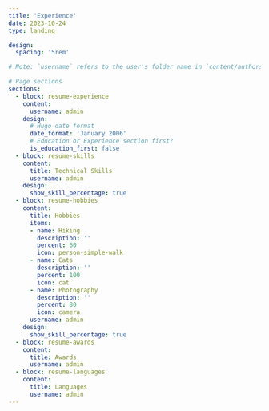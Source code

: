 ```yaml
---
title: 'Experience'
date: 2023-10-24
type: landing

design:
  spacing: '5rem'

# Note: `username` refers to the user's folder name in `content/authors/`

# Page sections
sections:
  - block: resume-experience
    content:
      username: admin
    design:
      # Hugo date format
      date_format: 'January 2006'
      # Education or Experience section first?
      is_education_first: false
  - block: resume-skills
    content:
      title: Technical Skills
      username: admin
    design:
      show_skill_percentage: true
  - block: resume-hobbies
    content:
      title: Hobbies
      items:
      - name: Hiking
        description: ''
        percent: 60
        icon: person-simple-walk
      - name: Cats
        description: ''
        percent: 100
        icon: cat
      - name: Photography
        description: ''
        percent: 80
        icon: camera
      username: admin
    design:
      show_skill_percentage: true
  - block: resume-awards
    content:
      title: Awards
      username: admin
  - block: resume-languages
    content:
      title: Languages
      username: admin
---
```

